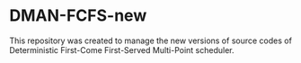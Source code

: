# DMAN-FCFS-new
This repository was created to manage the new versions of source codes of Deterministic First-Come First-Served Multi-Point scheduler.
